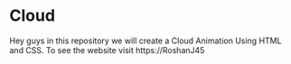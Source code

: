 # Cloud
Hey guys in this repository we will create a Cloud Animation Using HTML and CSS. To see the website visit https://RoshanJ45
